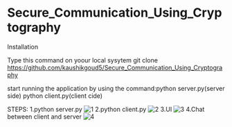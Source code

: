 # Secure_Communication_Using_Cryptography

Installation

Type this command on yoour local sysytem
  git clone https://github.com/kaushikgoud5/Secure_Communication_Using_Cryptography
  
  
 
 start running the application by using the command:python server.py(server side)
                                                    python client.py(client cide)
                                                    
                                                    
STEPS:
1.python server.py
![1](https://user-images.githubusercontent.com/92638590/230642173-85223086-040f-4083-a31b-4c4dbe9d7b09.png)
2.python client.py
![2](https://user-images.githubusercontent.com/92638590/230642233-a2f6256e-e8ee-43d3-b894-0f452cb003f3.png)
3.UI
![3](https://user-images.githubusercontent.com/92638590/230642282-c1bce88a-f56e-4261-8dfc-b4ec3f00901e.png)
4.Chat between client and server
![4](https://user-images.githubusercontent.com/92638590/230642435-a74aa79f-09ba-44d2-b956-a69d06eea15c.png)
